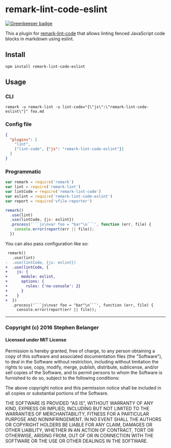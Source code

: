 # remark-lint-code-eslint

[![Greenkeeper badge](https://badges.greenkeeper.io/Qard/remark-lint-code-eslint.svg)](https://greenkeeper.io/)

This a plugin for [remark-lint-code](https://github.com/qard/remark-lint-code)
that allows linting fenced JavaScript code blocks in markdown using eslint.

## Install

```console
npm install remark-lint-code-eslint
```

## Usage

### CLI

```console
remark -u remark-lint -u lint-code="{\"js\":\"remark-lint-code-eslint\"}" foo.md
```

### Config file

```json
{
  "plugins": [
    "lint",
    ["lint-code", {"js": "remark-lint-code-eslint"}]
  ]
}
```

### Programmatic

```js
var remark = require('remark')
var lint = require('remark-lint')
var lintCode = require('remark-lint-code')
var eslint = require('remark-lint-code-eslint')
var report = require('vfile-reporter')

remark()
  .use(lint)
  .use(lintCode, {js: eslint})
  .process('```js\nvar foo = "bar"\n```', function (err, file) {
    console.error(report(err || file));
  })
```

You can also pass configuration like so:

```diff
 remark()
   .use(lint)
-  .use(lintCode, {js: eslint})
+  .use(lintCode, {
+    js: {
+      module: eslint,
+      options: {
+        rules: {'no-console': 2}
+      }
+    }
+  })
   .process('```js\nvar foo = "bar"\n```', function (err, file) {
     console.error(report(err || file));
```
---

### Copyright (c) 2016 Stephen Belanger
#### Licensed under MIT License

Permission is hereby granted, free of charge, to any person obtaining a copy of this software and associated documentation files (the "Software"), to deal in the Software without restriction, including without limitation the rights to use, copy, modify, merge, publish, distribute, sublicense, and/or sell copies of the Software, and to permit persons to whom the Software is furnished to do so, subject to the following conditions:

The above copyright notice and this permission notice shall be included in all copies or substantial portions of the Software.

THE SOFTWARE IS PROVIDED "AS IS", WITHOUT WARRANTY OF ANY KIND, EXPRESS OR IMPLIED, INCLUDING BUT NOT LIMITED TO THE WARRANTIES OF MERCHANTABILITY, FITNESS FOR A PARTICULAR PURPOSE AND NONINFRINGEMENT. IN NO EVENT SHALL THE AUTHORS OR COPYRIGHT HOLDERS BE LIABLE FOR ANY CLAIM, DAMAGES OR OTHER LIABILITY, WHETHER IN AN ACTION OF CONTRACT, TORT OR OTHERWISE, ARISING FROM, OUT OF OR IN CONNECTION WITH THE SOFTWARE OR THE USE OR OTHER DEALINGS IN THE SOFTWARE.
